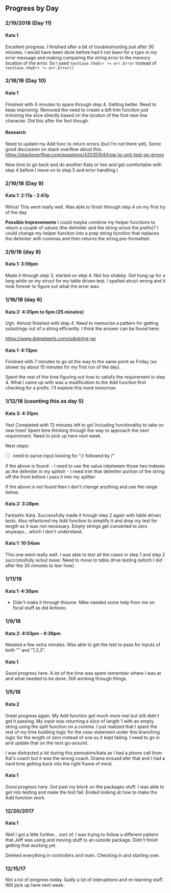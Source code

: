 ## Progress by Day

### 2/19/2018 (Day 11)

#### Kata 1
Excellent progress.  I finished after a bit of troubleshooting just after 30 minutes.  I would have been done before had it not been for a typo in my error message and making comparing the string error to the memory location of the error.  So i used ```testCase.theErr != err.Error``` instead of ```testCase.theErr != err.Error()```

### 2/18/18 (Day 10)

#### Kata 1

Finished with 4 minutes to spare through step 4.  Getting better. Need to keep improving.  Removed the need to create a left trim function just trimming the slice directly based on the locaton of the first new line character.  Did this after the fact though.

#### Research

Need to update my Add func to return errors (but I'm not there yet).
Some good discussion on stack overflow about this: https://stackoverflow.com/questions/42035104/how-to-unit-test-go-errors

Now time to go back and do another Kata or two and get comfortable with step 4 before I move on to step 5 and error handling.\

### 2/16/18 (Day 9)

#### Kata 1: 2:17p - 2:47p

Whoa!  This went really well.  Was able to finish through step 4 on my first try of the day.

**Possible Improvements**
I could maybe combine my helper functions to return a couple of values (the delimiter and the string w/out the prefix)?
I could change my helper function into a prep string function that replaces the delimiter with commas and then returns the string pre-formatted.



### 2/9/18 (day 8)

#### Kata 1: 3:59pm

Made it through step 3, started on step 4.  Not too shabby.
Got hung up for a long while on my struct for my table driven test.  I spelled struct wrong and it took forever to figure out what the error was.

### 1/16/18 (day 6)

#### Kata 2: 4:35pm to 5pm (25 minutes)

Ugh. Almost finished with step 4.  Need to memorize a pattern for getting substrings out of a string efficently.  I think the answer can be found here:

https://www.dotnetperls.com/substring-go


#### Kata 1: 4:13pm

Finished with 7 minutes to go all the way to the same point as Friday (so slower by about 10 minutes for my first run of the day).

Spent the rest of the time figuring out how to satisfy the requirement in step 4.  What I came up with was a modification to the Add function first checking for a prefix.  I'll explore this more tomorrow.



### 1/12/18 (counting this as day 5)

#### Kata 3: 4:31pm

Yes!  Completed with 13 minutes left to go! Including functionality to take on new lines!
Spent time thinking through the way to approach the next requirement.  Need to pick up here next week.

Next steps:

- [ ] need to parse input looking for "// followed by /"

if the above is found:
	- I need to use the value inbetween those two indexes as the delimiter in my splitstr
	- I need trim that delimiter portion of the string off the front before I pass it into my splitter

If the above is not found then I don't change anything and use the range below.

#### Kata 2: 3:28pm

Fantastic Kata.  Successfully made it hrough step 2 again with table driven tests.  Also refactored my Add function to simplify it and drop my test for length as it was not necessary.  Empty strings get converted to zero anyways... which I don't understand.

#### Kata 1: 10:54am

This one went really well.  I was able to test all the cases in step 1 and step 2 succcessfully w/out issue. Need to move to table drive testing (which I did after the 30 minutes to lear how).

### 1/11/18

#### Kata 1: 4:30pm

- Didn't make it through thisone.  Mike needed some help from me on focal stuff as did Antonio.

### 1/9/18

#### Kata 2: 4:03pm - 4:36pm

Needed a few extra minutes.  Was able to get the test to pass for inputs of both "" and "1,2,3".

#### Kata 1

Good progress here.  A lot of the time was spent remember where I was at and what needed to be done.  Still working through things.

### 1/5/18


#### Kata 2

Great progress again.  My Add function got much more real but still didn't get it passing.  My input was returning a slice of length 1 with an empty string using the split function on a comma.  I just realized that I spent the rest of my time building logic for the case statement under this branching logic for the length of zero instead of one so it kept failing.  I need to go in and update that on the next go-around.

I was distracted a lot during this pomodoro/kata as I had a phone call from Kal's coach but it was the wrong coach. Drama ensued afer that and I had a hard time getting back into the right frame of mind.

#### Kata 1

Good progress here.  Got past my block on the packages stuff.  I was able to get into testing and make the test fail.  Ended looking at how to make the Add function work.

### 12/20/2017

#### Kata 1
Well I got a little further... sort of.  I was trying to follow a different pattern that Jeff was using and moving stuff to an outside package.  Didn't finish getting that working yet.

Deleted everything in controllers and main.
Checking in and starting over.


### 12/15/17

Not a lot of progress today.  Sadly a lot of interuptions and re-learning stuff.  Will pick up here next week.